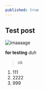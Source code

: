 ```yaml
---
published: true
---
```



## Test post

![imaaaage]({{site.baseurl}}/http://www.roadtovr.com/wp-content/uploads/2016/01/htc-vive-pre-system.jpg)

**for testing**
_duh_

> ok

1. 111
2. 2222
3. 999
